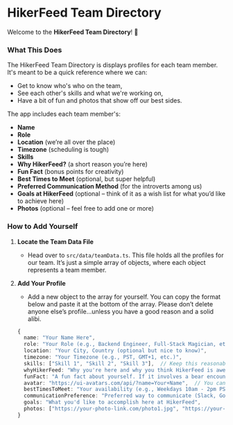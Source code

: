 # HikerFeed Team Directory

Welcome to the **HikerFeed Team Directory**! 🎉

### What This Does
The HikerFeed Team Directory is displays profiles for each team member. It's meant to be a quick reference where we can:
- Get to know who's who on the team,
- See each other's skills and what we're working on,
- Have a bit of fun and photos that show off our best sides.

The app includes each team member's:
- **Name**
- **Role**
- **Location** (we’re all over the place)
- **Timezone** (scheduling is tough)
- **Skills**
- **Why HikerFeed?** (a short reason you’re here)
- **Fun Fact** (bonus points for creativity)
- **Best Times to Meet** (optional, but super helpful)
- **Preferred Communication Method** (for the introverts among us)
- **Goals at HikerFeed** (optional – think of it as a wish list for what you’d like to achieve here)
- **Photos** (optional – feel free to add one or more)

### How to Add Yourself

1. **Locate the Team Data File**
   - Head over to `src/data/teamData.ts`. This file holds all the profiles for our team. It’s just a simple array of objects, where each object represents a team member.

2. **Add Your Profile**
   - Add a new object to the array for yourself. You can copy the format below and paste it at the bottom of the array. Please don’t delete anyone else’s profile...unless you have a good reason and a solid alibi.

   ```typescript
   {
     name: "Your Name Here",
     role: "Your Role (e.g., Backend Engineer, Full-Stack Magician, etc.)",
     location: "Your City, Country (optional but nice to know)",
     timezone: "Your Timezone (e.g., PST, GMT+1, etc.)",
     skills: ["Skill 1", "Skill 2", "Skill 3"],  // Keep this reasonable, we all know you're amazing!
     whyHikerFeed: "Why you're here and why you think HikerFeed is awesome",
     funFact: "A fun fact about yourself. If it involves a bear encounter, +10 points.",
     avatar: "https://ui-avatars.com/api/?name=Your+Name",  // You can use the avatar generator link or add your own URL here.
     bestTimesToMeet: "Your availability (e.g., Weekdays 10am - 2pm PST)",
     communicationPreference: "Preferred way to communicate (Slack, Google Meet, Signal via Morse Code, etc.)",
     goals: "What you'd like to accomplish here at HikerFeed",
     photos: ["https://your-photo-link.com/photo1.jpg", "https://your-photo-link.com/photo2.jpg"]  // Optional, can add multiple if you like.
   }

